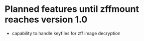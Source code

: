 # Planned features until zffmount reaches version 1.0
- capability to handle keyfiles for zff image decryption